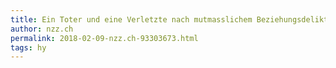 ```yaml
---
title: Ein Toter und eine Verletzte nach mutmasslichem Beziehungsdelikt in Rüti bei Büren | NZZ
author: nzz.ch
permalink: 2018-02-09-nzz.ch-93303673.html
tags: hy
---
```


